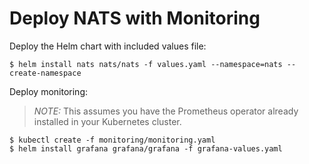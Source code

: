 # Deploy NATS with Monitoring

Deploy the Helm chart with included values file:
```
$ helm install nats nats/nats -f values.yaml --namespace=nats --create-namespace
```
Deploy monitoring:
>_NOTE:_ This assumes you have the Prometheus operator already installed in your Kubernetes cluster.
```
$ kubectl create -f monitoring/monitoring.yaml
$ helm install grafana grafana/grafana -f grafana-values.yaml
```